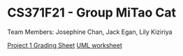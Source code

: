 # CS371F21 - Group MiTao Cat
Team Members: Josephine Chan, Jack Egan, Lily Kiziriya

[Project 1 Grading Sheet](https://docs.google.com/spreadsheets/d/1P9ZbyGhyQOn_io7WefsJtmFetC8iYSihAIE2L1t2ZxU/edit)
[UML worksheet](https://app.creately.com/diagram/qOJOpUSdyhV/edit)
